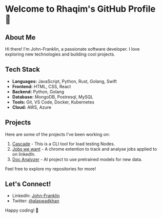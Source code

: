 # Welcome to Rhaqim's GitHub Profile 👋

## About Me

Hi there! I'm John-Franklin, a passionate software developer. I love exploring new technologies and building cool projects.

## Tech Stack

- **Languages:** JavaScript, Python, Rust, Golang, Swift
- **Frontend:** HTML, CSS, React
- **Backend:** Python, Golang
- **Database:** MongoDB, Postresql, MySQL
- **Tools:** Git, VS Code, Docker, Kubernetes
- **Cloud:** AWS, Azure

## Projects

Here are some of the projects I've been working on:

1. [Cascade](https://github.com/Rhaqim/cascade) - This is a CLI tool for load testing Nodes.
2. [Jobs we want](https://github.com/Rhaqim/jobs_we_want) - A chrome extention to track and analyse jobs applied to on linkedIn.
3. [Doc Analyzer](https://github.com/Rhaqim/doc_analyzer) - AI project to use pretrained models for new data.

Feel free to explore my repositories for more!

## Let's Connect!

- LinkedIn: [John-Franklin](https://www.linkedin.com/in/john-franklin-anusiem-104692166)
- Twitter: [@alaswadkhan](https://x.com/alaswadkhan)

Happy coding! 🚀


<!--
**Rhaqim/rhaqim** is a ✨ _special_ ✨ repository because its `README.md` (this file) appears on your GitHub profile.

Here are some ideas to get you started:

- 🔭 I’m currently working on ...
- 🌱 I’m currently learning ...
- 👯 I’m looking to collaborate on ...
- 🤔 I’m looking for help with ...
- 💬 Ask me about ...
- 📫 How to reach me: ...
- 😄 Pronouns: ...
- ⚡ Fun fact: ...
-->

